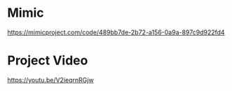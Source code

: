 
# Mimic
https://mimicproject.com/code/489bb7de-2b72-a156-0a9a-897c9d922fd4

# Project Video
https://youtu.be/V2ieqrnRGjw
